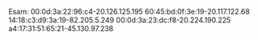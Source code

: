 Esam: 
00:0d:3a:22:96:c4-20.126.125.195
60:45:bd:0f:3e:19-20.117.122.68
14:18:c3:d9:3a:19-82.205.5.249
00:0d:3a:23:dc:f8-20.224.190.225
a4:17:31:51:65:21-45.130.97.238



